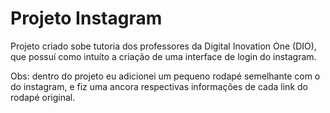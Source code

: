 # Projeto Instagram

Projeto criado sobe tutoria dos professores da Digital Inovation One (DIO), 
que possuí como intuíto a criação de uma interface de login do instagram.

Obs: dentro do projeto eu adicionei um pequeno rodapé semelhante com o do instagram,
e fiz uma ancora respectivas informações de cada link do rodapé original.
